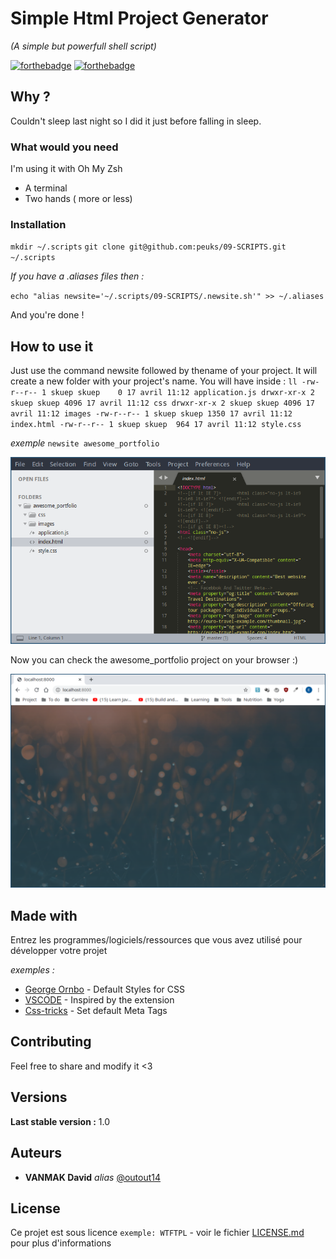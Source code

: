 # Simple Html Project Generator
_(A simple but powerfull shell script)_

[![forthebadge](http://forthebadge.com/images/badges/built-with-love.svg)](http://forthebadge.com)  [![forthebadge](http://forthebadge.com/images/badges/powered-by-electricity.svg)](http://forthebadge.com)



## Why ?

Couldn't sleep last night so I did it just before falling in sleep. 

### What would you need

I'm using it with Oh My Zsh 

- A terminal 
- Two hands ( more or less)

### Installation


``mkdir ~/.scripts``
``git clone git@github.com:peuks/09-SCRIPTS.git ~/.scripts`` 

_If you have a .aliases files then :_

``echo "alias newsite='~/.scripts/09-SCRIPTS/.newsite.sh'" >> ~/.aliases``

And you're done !

## How to use it

Just use the command newsite followed by thename of your project.
It will create a new folder with your project's name. 
You will have inside :
``ll
-rw-r--r-- 1 skuep skuep    0 17 avril 11:12 application.js
drwxr-xr-x 2 skuep skuep 4096 17 avril 11:12 css
drwxr-xr-x 2 skuep skuep 4096 17 avril 11:12 images
-rw-r--r-- 1 skuep skuep 1350 17 avril 11:12 index.html
-rw-r--r-- 1 skuep skuep  964 17 avril 11:12 style.css``


_exemple_
`newsite awesome_portfolio`        

![alt text](https://raw.githubusercontent.com/peuks/09-SCRIPTS/master/stt.png)

Now you can check the awesome_portfolio project on your browser :)

![alt text](https://raw.githubusercontent.com/peuks/09-SCRIPTS/master/browser.png)


## Made with

Entrez les programmes/logiciels/ressources que vous avez utilisé pour développer votre projet

_exemples :_
* [George Ornbo](https://shapeshed.com/default-styles-for-css/) - Default Styles for CSS
* [VSCODE](https://marketplace.visualstudio.com/items?itemName=sidthesloth.html5-boilerplate) - Inspired by the extension
* [Css-tricks](https://css-tricks.com/essential-meta-tags-social-media/) - Set default Meta Tags

## Contributing

Feel free to share and modify it <3 

## Versions
**Last stable version :** 1.0


## Auteurs

* **VANMAK David** _alias_ [@outout14](https://github.com/peuks)



## License

Ce projet est sous licence ``exemple: WTFTPL`` - voir le fichier [LICENSE.md](LICENSE.md) pour plus d'informations

